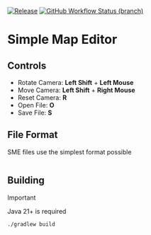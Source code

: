 [![Release](https://img.shields.io/github/release/Blackoutburst/Simple-Map-Editor.svg?style=for-the-badge)](https://github.com/Blackoutburst/Simple-Map-Editor/releases)
[![GitHub Workflow Status (branch)](https://img.shields.io/github/actions/workflow/status/Blackoutburst/Simple-Map-Editor/gradle.yml?style=for-the-badge)](https://github.com/Blackoutburst/Simple-Map-Editor/actions)

# Simple Map Editor

## Controls
- Rotate Camera: **Left Shift** + **Left Mouse**
- Move Camera: **Left Shift** + **Right Mouse**
- Reset Camera: **R**
- Open File: **O**
- Save File: **S**

## File Format
SME files use the simplest format possible
```SME

```

## Building
> [!IMPORTANT]
> Java 21+ is required
```
./gradlew build
```
